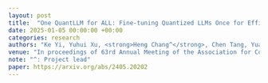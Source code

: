 ```yaml
---
layout: post
title:  "One QuantLLM for ALL: Fine-tuning Quantized LLMs Once for Efficient Deployments"
date: 2025-01-05 00:00:00 +00:00
categories: research
authors: "Ke Yi, Yuhui Xu, <strong>Heng Chang^</strong>, Chen Tang, Yuan Meng, Tong Zhang, Jia Li"
venue: "In proceedings of 63rd Annual Meeting of the Association for Computational Linguistics (<strong>ACL main</strong>) <span style="color:#F08080;">**Oral**</span>"
note: "^: Project lead"
paper: https://arxiv.org/abs/2405.20202
---
```

